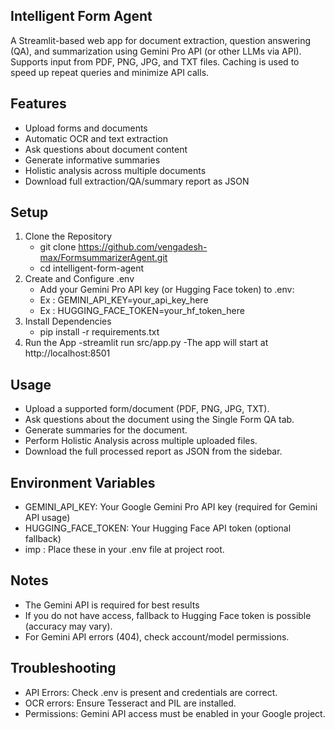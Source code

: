 ## Intelligent Form Agent
  A Streamlit-based web app for document extraction, question answering (QA), and summarization using Gemini Pro API (or other LLMs via API).
  Supports input from PDF, PNG, JPG, and TXT files.
  Caching is used to speed up repeat queries and minimize API calls.

## Features
 - Upload forms and documents
 - Automatic OCR and text extraction
 - Ask questions about document content
 - Generate informative summaries
 - Holistic analysis across multiple documents
 - Download full extraction/QA/summary report as JSON

## Setup
1. Clone the Repository
    - git clone https://github.com/vengadesh-max/FormsummarizerAgent.git
    - cd intelligent-form-agent
2. Create and Configure .env
    - Add your Gemini Pro API key (or Hugging Face token) to .env:
    - Ex : GEMINI_API_KEY=your_api_key_here
    - Ex : HUGGING_FACE_TOKEN=your_hf_token_here
3. Install Dependencies
   - pip install -r requirements.txt
4. Run the App
   -streamlit run src/app.py
   -The app will start at http://localhost:8501

## Usage
 - Upload a supported form/document (PDF, PNG, JPG, TXT).
 - Ask questions about the document using the Single Form QA tab.
 - Generate summaries for the document.
 - Perform Holistic Analysis across multiple uploaded files.
 - Download the full processed report as JSON from the sidebar.

## Environment Variables
 - GEMINI_API_KEY: Your Google Gemini Pro API key (required for Gemini API usage)
 - HUGGING_FACE_TOKEN: Your Hugging Face API token (optional fallback)
 - imp : Place these in your .env file at project root.

## Notes
 - The Gemini API is required for best results
 - If you do not have access, fallback to Hugging Face token is possible (accuracy may vary).
 - For Gemini API errors (404), check account/model permissions.

## Troubleshooting
 - API Errors: Check .env is present and credentials are correct.
 - OCR errors: Ensure Tesseract and PIL are installed.
 - Permissions: Gemini API access must be enabled in your Google project.

